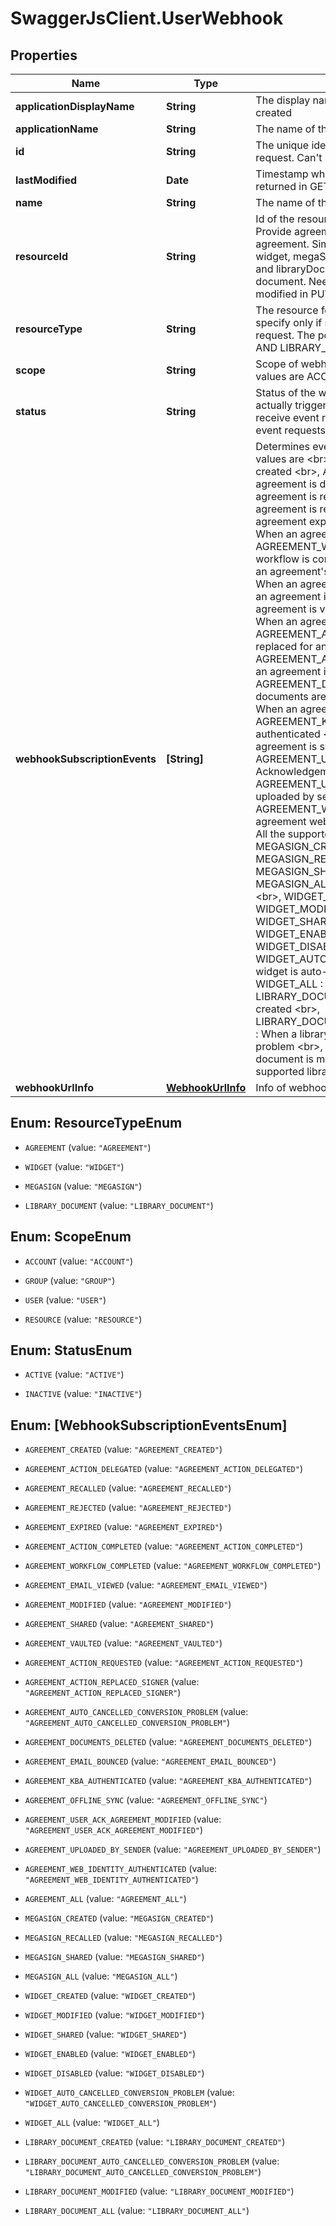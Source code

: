 # SwaggerJsClient.UserWebhook

## Properties
Name | Type | Description | Notes
------------ | ------------- | ------------- | -------------
**applicationDisplayName** | **String** | The display name of the application through which webhook is created | [optional] 
**applicationName** | **String** | The name of the application through which webhook is created | [optional] 
**id** | **String** | The unique identifier of the webhook. Will only be returned in GET request. Can&#39;t be modified in PUT request | [optional] 
**lastModified** | **Date** | Timestamp when the webhook was last updated. Will only be returned in GET request. Can&#39;t be modified in PUT request | [optional] 
**name** | **String** | The name of the webhook | [optional] 
**resourceId** | **String** | Id of the resource type for which you want to create webhook. Provide agreementId if webhook needs to be created for an agreement. Similarly, widgetId if webhook needs to be created for a widget, megaSignId if webhook needs to be created for a megaSign and libraryDocumentId if webhook needs to be created for a library document. Need to specify only if scope is &#39;RESOURCE&#39;. Can&#39;t be modified in PUT request | [optional] 
**resourceType** | **String** | The resource for which you want to create webhook. Need to specify only if scope is &#39;RESOURCE&#39;. Can&#39;t be modified in PUT request. The possible values are AGREEMENT, WIDGET,  MEGASIGN AND LIBRARY_DOCUMENT | [optional] 
**scope** | **String** | Scope of webhook. Can&#39;t be modified in PUT request. The possible values are ACCOUNT, GROUP, USER or RESOURCE | [optional] 
**status** | **String** | Status of the webhook. Determines whether the webhook will be actually triggered. Default: ACTIVE, if ACTIVE, this webhook will receive event requests. If INACTIVE, this webhook will not receive event requests. Can&#39;t provide status in POST/PUT requests. | [optional] 
**webhookSubscriptionEvents** | **[String]** | Determines events for which the webhook is triggered. The possible values are &lt;br&gt; AGREEMENT_CREATED : When an agreement is created &lt;br&gt;, AGREEMENT_ACTION_DELEGATED : When an agreement is delegated &lt;br&gt;, AGREEMENT_RECALLED : When an agreement is recalled &lt;br&gt;, AGREEMENT_REJECTED : When an agreement is rejected &lt;br&gt;, AGREEMENT_EXPIRED : When an agreement expires &lt;br&gt;, AGREEMENT_ACTION_COMPLETED : When an agreement action is completed &lt;br&gt;, AGREEMENT_WORKFLOW_COMPLETED : When an agreement workflow is completed &lt;br&gt;, AGREEMENT_EMAIL_VIEWED : When an agreement&#39;s email is viewed &lt;br&gt;, AGREEMENT_MODIFIED : When an agreement is modified &lt;br&gt;, AGREEMENT_SHARED : When an agreement is shared &lt;br&gt;, AGREEMENT_VAULTED : When an agreement is vaulted &lt;br&gt;, AGREEMENT_ACTION_REQUESTED : When an agreement action is requested &lt;br&gt;, AGREEMENT_ACTION_REPLACED_SIGNER : When signer is replaced for an agreement &lt;br&gt;, AGREEMENT_AUTO_CANCELLED_CONVERSION_PROBLEM : When an agreement is auto-cancelled due to conversion problem &lt;br&gt;, AGREEMENT_DOCUMENTS_DELETED : When an agreement documents are deleted &lt;br&gt;, AGREEMENT_EMAIL_BOUNCED : When an agreement email gets bounced &lt;br&gt;, AGREEMENT_KBA_AUTHENTICATED : When an agreement KBA is authenticated &lt;br&gt;, AGREEMENT_OFFLINE_SYNC : When an agreement is synced offline &lt;br&gt;, AGREEMENT_USER_ACK_AGREEMENT_MODIFIED : User Acknowledgement when an agreement is modified &lt;br&gt;, AGREEMENT_UPLOADED_BY_SENDER : When an agreement is uploaded by sender &lt;br&gt;, AGREEMENT_WEB_IDENTITY_AUTHENTICATED : When an agreement web identity is authenticated &lt;br&gt;, AGREEMENT_ALL : All the supported agreement events for Webhooks &lt;br&gt;, MEGASIGN_CREATED : When a megaSign is created &lt;br&gt;, MEGASIGN_RECALLED : When a megaSign is recalled &lt;br&gt;, MEGASIGN_SHARED : When a megaSign is shared &lt;br&gt;, MEGASIGN_ALL : All the supported megaSign events for Webhooks &lt;br&gt;, WIDGET_CREATED : When a widget is created &lt;br&gt;, WIDGET_MODIFIED : When a widget is modified &lt;br&gt;, WIDGET_SHARED : When a widget is shared &lt;br&gt;, WIDGET_ENABLED : When a widget is enabled &lt;br&gt;, WIDGET_DISABLED : When a widget is disabled &lt;br&gt;, WIDGET_AUTO_CANCELLED_CONVERSION_PROBLEM : When a widget is auto-cancelled due to conversion problem &lt;br&gt;, WIDGET_ALL : All the supported widget events for Webhooks &lt;br&gt;, LIBRARY_DOCUMENT_CREATED : When a library document  is created &lt;br&gt;, LIBRARY_DOCUMENT_AUTO_CANCELLED_CONVERSION_PROBLEM : When a library document is auto-cancelled due to conversion problem &lt;br&gt;, LIBRARY_DOCUMENT_MODIFIED : When a library document is modified &lt;br&gt;, LIBRARY_DOCUMENT_ALL : All the supported library document  events for Webhooks | [optional] 
**webhookUrlInfo** | [**WebhookUrlInfo**](WebhookUrlInfo.md) | Info of webhook url | [optional] 


<a name="ResourceTypeEnum"></a>
## Enum: ResourceTypeEnum


* `AGREEMENT` (value: `"AGREEMENT"`)

* `WIDGET` (value: `"WIDGET"`)

* `MEGASIGN` (value: `"MEGASIGN"`)

* `LIBRARY_DOCUMENT` (value: `"LIBRARY_DOCUMENT"`)




<a name="ScopeEnum"></a>
## Enum: ScopeEnum


* `ACCOUNT` (value: `"ACCOUNT"`)

* `GROUP` (value: `"GROUP"`)

* `USER` (value: `"USER"`)

* `RESOURCE` (value: `"RESOURCE"`)




<a name="StatusEnum"></a>
## Enum: StatusEnum


* `ACTIVE` (value: `"ACTIVE"`)

* `INACTIVE` (value: `"INACTIVE"`)




<a name="[WebhookSubscriptionEventsEnum]"></a>
## Enum: [WebhookSubscriptionEventsEnum]


* `AGREEMENT_CREATED` (value: `"AGREEMENT_CREATED"`)

* `AGREEMENT_ACTION_DELEGATED` (value: `"AGREEMENT_ACTION_DELEGATED"`)

* `AGREEMENT_RECALLED` (value: `"AGREEMENT_RECALLED"`)

* `AGREEMENT_REJECTED` (value: `"AGREEMENT_REJECTED"`)

* `AGREEMENT_EXPIRED` (value: `"AGREEMENT_EXPIRED"`)

* `AGREEMENT_ACTION_COMPLETED` (value: `"AGREEMENT_ACTION_COMPLETED"`)

* `AGREEMENT_WORKFLOW_COMPLETED` (value: `"AGREEMENT_WORKFLOW_COMPLETED"`)

* `AGREEMENT_EMAIL_VIEWED` (value: `"AGREEMENT_EMAIL_VIEWED"`)

* `AGREEMENT_MODIFIED` (value: `"AGREEMENT_MODIFIED"`)

* `AGREEMENT_SHARED` (value: `"AGREEMENT_SHARED"`)

* `AGREEMENT_VAULTED` (value: `"AGREEMENT_VAULTED"`)

* `AGREEMENT_ACTION_REQUESTED` (value: `"AGREEMENT_ACTION_REQUESTED"`)

* `AGREEMENT_ACTION_REPLACED_SIGNER` (value: `"AGREEMENT_ACTION_REPLACED_SIGNER"`)

* `AGREEMENT_AUTO_CANCELLED_CONVERSION_PROBLEM` (value: `"AGREEMENT_AUTO_CANCELLED_CONVERSION_PROBLEM"`)

* `AGREEMENT_DOCUMENTS_DELETED` (value: `"AGREEMENT_DOCUMENTS_DELETED"`)

* `AGREEMENT_EMAIL_BOUNCED` (value: `"AGREEMENT_EMAIL_BOUNCED"`)

* `AGREEMENT_KBA_AUTHENTICATED` (value: `"AGREEMENT_KBA_AUTHENTICATED"`)

* `AGREEMENT_OFFLINE_SYNC` (value: `"AGREEMENT_OFFLINE_SYNC"`)

* `AGREEMENT_USER_ACK_AGREEMENT_MODIFIED` (value: `"AGREEMENT_USER_ACK_AGREEMENT_MODIFIED"`)

* `AGREEMENT_UPLOADED_BY_SENDER` (value: `"AGREEMENT_UPLOADED_BY_SENDER"`)

* `AGREEMENT_WEB_IDENTITY_AUTHENTICATED` (value: `"AGREEMENT_WEB_IDENTITY_AUTHENTICATED"`)

* `AGREEMENT_ALL` (value: `"AGREEMENT_ALL"`)

* `MEGASIGN_CREATED` (value: `"MEGASIGN_CREATED"`)

* `MEGASIGN_RECALLED` (value: `"MEGASIGN_RECALLED"`)

* `MEGASIGN_SHARED` (value: `"MEGASIGN_SHARED"`)

* `MEGASIGN_ALL` (value: `"MEGASIGN_ALL"`)

* `WIDGET_CREATED` (value: `"WIDGET_CREATED"`)

* `WIDGET_MODIFIED` (value: `"WIDGET_MODIFIED"`)

* `WIDGET_SHARED` (value: `"WIDGET_SHARED"`)

* `WIDGET_ENABLED` (value: `"WIDGET_ENABLED"`)

* `WIDGET_DISABLED` (value: `"WIDGET_DISABLED"`)

* `WIDGET_AUTO_CANCELLED_CONVERSION_PROBLEM` (value: `"WIDGET_AUTO_CANCELLED_CONVERSION_PROBLEM"`)

* `WIDGET_ALL` (value: `"WIDGET_ALL"`)

* `LIBRARY_DOCUMENT_CREATED` (value: `"LIBRARY_DOCUMENT_CREATED"`)

* `LIBRARY_DOCUMENT_AUTO_CANCELLED_CONVERSION_PROBLEM` (value: `"LIBRARY_DOCUMENT_AUTO_CANCELLED_CONVERSION_PROBLEM"`)

* `LIBRARY_DOCUMENT_MODIFIED` (value: `"LIBRARY_DOCUMENT_MODIFIED"`)

* `LIBRARY_DOCUMENT_ALL` (value: `"LIBRARY_DOCUMENT_ALL"`)




